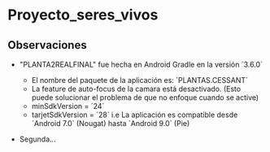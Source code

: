 # Proyecto_seres_vivos

## Observaciones
- "PLANTA2REALFINAL" fue hecha en Android Gradle en la versión ´3.6.0´
    - El nombre del paquete de la aplicación es: ´PLANTAS.CESSANT´
    - La feature de auto-focus de la camara está desactivado. (Esto puede solucionar el problema de que no enfoque cuando se active)
    - minSdkVersion = ´24´
    - tarjetSdkVersion = ´28´
i.e La aplicación es compatible desde ´Android 7.0´ (Nougat) hasta ´Android 9.0´ (Pie) 

- Segunda...


